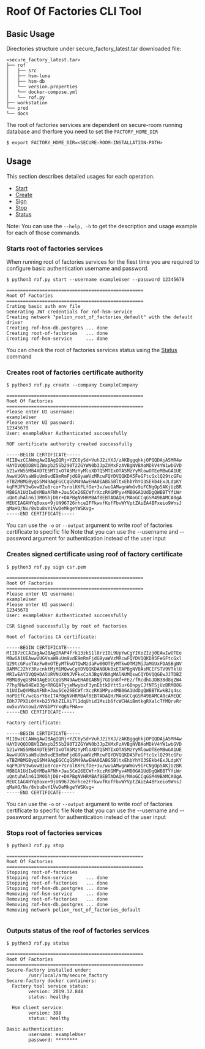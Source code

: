 Roof Of Factories CLI Tool
======================================================

## Basic Usage
Directories structure under secure_factory_latest.tar downloaded file:

```
<secure_factory_latest.tar>
├── rof
│   ├── src
│   ├── hsm-luna
│   ├── hsm-db
│   └── version.properties
│   └── docker-compose.yml
│   └── rof.py
├── workstation
└── prod
└── docs
```

The root of factories services are dependent on secure-room running database and therfore you need to set the `FACTORY_HOME_DIR`
```
$ export FACTORY_HOME_DIR=<SECURE-ROOM-INSTALLATION-PATH>
```

## Usage

This section describes detailed usages for each operation.
* [Start](#Starts-root-of-factories-services)
* [Create](#Creates-root-of-factories-certificate-authority)
* [Sign](#Creates-signed-certificate-using-roof-of-factory-certificate)
* [Stop](#Stops-root-of-factories-services)
* [Status](#Outputs-status-of-the-roof-of-factories-services)

Note: You can use the `--help, -h` to get the description and usage example for each of those commands.


### Starts root of factories services

When running root of factories services for the fiest time you are required to configure basic authentication username and password.


```
$ python3 rof.py start --username exampleUser --password 12345678

==================================================
Root Of Factories
==================================================
Crating basic auth env file
Generating JWT credentials for rof-hsm-service
Creating network "pelion_root_of_factories_default" with the default driver
Creating rof-hsm-db.postgres ... done
Creating root-of-factories   ... done
Creating rof-hsm-service     ... done

```
 You can check the root of factories services status using the [Status](#Outputs-status-of-the-roof-of-factories-services) command



###  Creates root of factories certificate authority

```
$ python3 rof.py create --company ExampleCompany

==================================================
Root Of Factories
==================================================
Please enter UI username:
exampleUser
Please enter UI password:
12345678
User: exampleUser Authenticated successfully

ROF certificate authority created successfully

-----BEGIN CERTIFICATE-----
MIIBwzCCAWmgAwIBAgIQRj+YZC6ySd+VuhJ2iYXJ/zAKBggqhkjOPQQDAjA5MR4w
HAYDVQQDDBVQZWxpb25Sb290T2ZGYWN0b3JpZXMxFzAVBgNVBAoMDkV4YW1wbGVD
b21wYW55MB4XDTE5MTIxOTA5MzYyMloXDTQ5MTIxOTA5MzYyMlowOTEeMBwGA1UE
AwwVUGVsaW9uUm9vdE9mRmFjdG9yaWVzMRcwFQYDVQQKDA5FeGFtcGxlQ29tcGFu
eTBZMBMGByqGSM49AgEGCCqGSM49AwEHA0IABG5BltxEhbYhYO3SEkb4ExJLdpKY
kqFMJFV3wGvwBIo8rco+7srolKKFLfOe+3v/wuGAMwgnWmGv9iFCNgOp5AKjUzBR
MB8GA1UdIwQYMBaAFNh+Jau5Ce26ECWfrXczRKGMPyv4MB0GA1UdDgQWBBTYfiWr
uQntuhAln613M0ShjD8r+DAPBgNVHRMBAf8EBTADAQH/MAoGCCqGSM49BAMCA0gA
MEUCIAGAHYq0oxo+9jUN96726rhce2FFkwvfKofFbvWYVptZAiEA4BFxeio9WnsJ
qMaHO/Nv/8vbu8vY1VwDeMkgeYWSKvg=
-----END CERTIFICATE-----

```

You can use the `-o` or `--output` argument to write roof of factories certificate to specific file
Note that you can use the --username and --password argument for authentication instead of the user input


### Creates signed certificate using roof of factory certificate


```
$ python3 rof.py sign csr.pem

==================================================
Root Of Factories
==================================================
Please enter UI username:
exampleUser
Please enter UI password:
12345678
User: exampleUser Authenticated successfully

CSR Signed successfully by root of factories

Root of factories CA certificate:

-----BEGIN CERTIFICATE-----
MIIB7zCCAZagAwIBAgIRAP4frk13zkS1l8rzIOL9UpYwCgYIKoZIzj0EAwIwOTEe
MBwGA1UEAwwVUGVsaW9uUm9vdE9mRmFjdG9yaWVzMRcwFQYDVQQKDA5FeGFtcGxl
Q29tcGFueTAeFw0xOTEyMTkwOTQwMzdaFw00OTEyMTkwOTM2MjJaMGUxFDASBgNV
BAMMC2ZhY3RvcnktMjM1MQwwCgYDVQQKDANBUk0xETAPBgNVBAsMCEFSTV9VTklU
MRIwEAYDVQQHDAlURVNUX0NJVFkxCzAJBgNVBAgMAlNUMQswCQYDVQQGEwJJTDBZ
MBMGByqGSM49AgEGCCqGSM49AwEHA0IABNj7GD1n8f+FEz/fRcdhGJDB38d8qZW4
77hyRHw84EeB3g+RRGQATyjeMwybxF3ynEbtkDYtt5u+6BnpyCJfNTSjUzBRMB8G
A1UdIwQYMBaAFNh+Jau5Ce26ECWfrXczRKGMPyv4MB0GA1UdDgQWBBTKwkBJq4sc
HoPDEfC/wcGsrY6eITAPBgNVHRMBAf8EBTADAQH/MAoGCCqGSM49BAMCA0cAMEQC
IDh77PXOi0fX+b25YkhZILXi7l1dqUhid1Msib6fcWCHAiBmtkgRXalcTfMQrvRr
xw5vvVxnow3/NVGbPYrxqRuFHA==
-----END CERTIFICATE-----

Factory certificate:

-----BEGIN CERTIFICATE-----
MIIBwzCCAWmgAwIBAgIQRj+YZC6ySd+VuhJ2iYXJ/zAKBggqhkjOPQQDAjA5MR4w
HAYDVQQDDBVQZWxpb25Sb290T2ZGYWN0b3JpZXMxFzAVBgNVBAoMDkV4YW1wbGVD
b21wYW55MB4XDTE5MTIxOTA5MzYyMloXDTQ5MTIxOTA5MzYyMlowOTEeMBwGA1UE
AwwVUGVsaW9uUm9vdE9mRmFjdG9yaWVzMRcwFQYDVQQKDA5FeGFtcGxlQ29tcGFu
eTBZMBMGByqGSM49AgEGCCqGSM49AwEHA0IABG5BltxEhbYhYO3SEkb4ExJLdpKY
kqFMJFV3wGvwBIo8rco+7srolKKFLfOe+3v/wuGAMwgnWmGv9iFCNgOp5AKjUzBR
MB8GA1UdIwQYMBaAFNh+Jau5Ce26ECWfrXczRKGMPyv4MB0GA1UdDgQWBBTYfiWr
uQntuhAln613M0ShjD8r+DAPBgNVHRMBAf8EBTADAQH/MAoGCCqGSM49BAMCA0gA
MEUCIAGAHYq0oxo+9jUN96726rhce2FFkwvfKofFbvWYVptZAiEA4BFxeio9WnsJ
qMaHO/Nv/8vbu8vY1VwDeMkgeYWSKvg=
-----END CERTIFICATE-----

```

You can use the `-o` or `--output` argument to write roof of factories certificate to specific file
Note that you can use the --username and --password argument for authentication instead of the user input



### Stops root of factories services


```
$ python3 rof.py stop

==================================================
Root Of Factories
==================================================
Stopping root-of-factories
Stopping rof-hsm-service     ... done
Stopping root-of-factories   ... done
Stopping rof-hsm-db.postgres ... done
Removing rof-hsm-service     ... done
Removing root-of-factories   ... done
Removing rof-hsm-db.postgres ... done
Removing network pelion_root_of_factories_default


```



### Outputs status of the roof of factories services

```
$ python3 rof.py status

==================================================
Root Of Factories
==================================================
Secure-factory installed under:
        /usr/local/arm/secure_factory
Secure-factory docker containers:
  Factory tool service status:
        version: 2019.12.848
        status: healthy

  Hsm client service:
        version: 398
        status: healthy

Basic authentication:
        username: exampleUser
        password: ********

```
